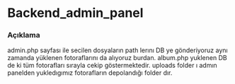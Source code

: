 # Backend_admin_panel

### Açıklama
admin.php sayfası ile secilen dosyaların path lerını DB ye gönderiyoruz aynı zamanda yüklenen fotoraflarını da alıyoruz burdan.
album.php yuklenen DB de ki tüm fotorafları sırayla cekip göstermektedir.
uploads folder ı admın panelden yukledıgımız fotorafların depolandığı folder dır.
